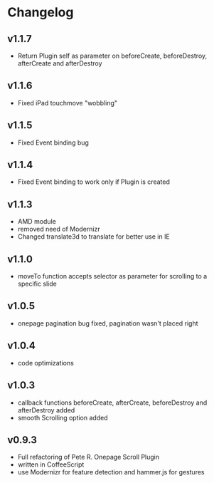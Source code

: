 # Changelog

## v1.1.7
* Return Plugin self as parameter on beforeCreate, beforeDestroy, afterCreate and afterDestroy

## v1.1.6
* Fixed iPad touchmove "wobbling"

## v1.1.5
* Fixed Event binding bug

## v1.1.4
* Fixed Event binding to work only if Plugin is created

## v1.1.3
* AMD module
* removed need of Modernizr
* Changed translate3d to translate for better use in IE

## v1.1.0
* moveTo function accepts selector as parameter for scrolling to a specific slide

## v1.0.5
* onepage pagination bug fixed, pagination wasn't placed right

## v1.0.4
* code optimizations

## v1.0.3
* callback functions beforeCreate, afterCreate, beforeDestroy and afterDestroy added
* smooth Scrolling option added

## v0.9.3
* Full refactoring of Pete R. Onepage Scroll Plugin
* written in CoffeeScript
* use Modernizr for feature detection and hammer.js for gestures
